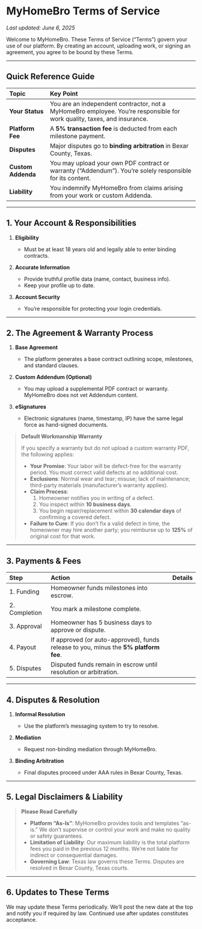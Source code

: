 # MyHomeBro Terms of Service
*Last updated: June 6, 2025*

Welcome to MyHomeBro. These Terms of Service (“Terms”) govern your use of our platform. By creating an account, uploading work, or signing an agreement, you agree to be bound by these Terms.

---

## Quick Reference Guide

| **Topic** | **Key Point** |
| :------------------- | :--------------------------------------------------------------------------------------------------------- |
| **Your Status** | You are an independent contractor, not a MyHomeBro employee. You’re responsible for work quality, taxes, and insurance. |
| **Platform Fee** | A **5% transaction fee** is deducted from each milestone payment. |
| **Disputes** | Major disputes go to **binding arbitration** in Bexar County, Texas. |
| **Custom Addenda** | You may upload your own PDF contract or warranty (“Addendum”). You’re solely responsible for its content. |
| **Liability** | You indemnify MyHomeBro from claims arising from your work or custom Addenda. |

---

## 1. Your Account & Responsibilities

1. **Eligibility**
   - Must be at least 18 years old and legally able to enter binding contracts.

2. **Accurate Information**
   - Provide truthful profile data (name, contact, business info).
   - Keep your profile up to date.

3. **Account Security**
   - You’re responsible for protecting your login credentials.

---

## 2. The Agreement & Warranty Process

1. **Base Agreement**
   - The platform generates a base contract outlining scope, milestones, and standard clauses.

2. **Custom Addendum (Optional)**
   - You may upload a supplemental PDF contract or warranty. MyHomeBro does not vet Addendum content.

3. **eSignatures**
   - Electronic signatures (name, timestamp, IP) have the same legal force as hand-signed documents.

> **Default Workmanship Warranty**
>
> If you specify a warranty but do not upload a custom warranty PDF, the following applies:
> - **Your Promise**: Your labor will be defect-free for the warranty period. You must correct valid defects at no additional cost.
> - **Exclusions**: Normal wear and tear; misuse; lack of maintenance; third-party materials (manufacturer’s warranty applies).
> - **Claim Process**:
>   1. Homeowner notifies you in writing of a defect.
>   2. You inspect within **10 business days**.
>   3. You begin repair/replacement within **30 calendar days** of confirming a covered defect.
> - **Failure to Cure**: If you don’t fix a valid defect in time, the homeowner may hire another party; you reimburse up to **125%** of original cost for that work.

---

## 3. Payments & Fees

| **Step** | **Action** | **Details** |
| :--------- | :------------- | :--------------------------------------------------------------------------------------------------------------- |
| 1. Funding | Homeowner funds milestones into escrow. |
| 2. Completion | You mark a milestone complete. |
| 3. Approval | Homeowner has 5 business days to approve or dispute. |
| 4. Payout | If approved (or auto-approved), funds release to you, minus the **5% platform fee**. |
| 5. Disputes | Disputed funds remain in escrow until resolution or arbitration. |

---

## 4. Disputes & Resolution

1. **Informal Resolution**
   - Use the platform’s messaging system to try to resolve.

2. **Mediation**
   - Request non-binding mediation through MyHomeBro.

3. **Binding Arbitration**
   - Final disputes proceed under AAA rules in Bexar County, Texas.

---

## 5. Legal Disclaimers & Liability

> **Please Read Carefully**
> - **Platform “As-Is”**: MyHomeBro provides tools and templates “as-is.” We don’t supervise or control your work and make no quality or safety guarantees.
> - **Limitation of Liability**: Our maximum liability is the total platform fees you paid in the previous 12 months. We’re not liable for indirect or consequential damages.
> - **Governing Law**: Texas law governs these Terms. Disputes are resolved in Bexar County, Texas courts.

---

## 6. Updates to These Terms

We may update these Terms periodically. We’ll post the new date at the top and notify you if required by law. Continued use after updates constitutes acceptance.